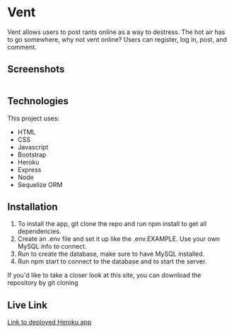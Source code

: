 # Vent

Vent allows users to post rants online as a way to destress. The hot air has to go somewhere, why not vent online? Users can register, log in, post, and comment. 

## Screenshots

<img src="" />

## Technologies

This project uses:

- HTML
- CSS
- Javascript
- Bootstrap
- Heroku
- Express
- Node
- Sequelize ORM


## Installation

1. To install the app, git clone the repo and run npm install to get all dependencies.
2. Create an .env file and set it up like the .env.EXAMPLE.  Use your own MySQL info to connect.
3. Run to create the database, make sure to have MySQL installed.
4. Run npm start to connect to the database and to start the server.

If you'd like to take a closer look at this site, you can download the repository by git cloning

## Live Link

[Link to deployed Heroku app](https://dry-woodland-00962.herokuapp.com/)











